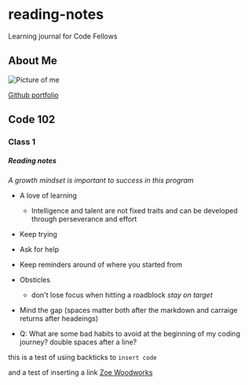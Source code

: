 # reading-notes
Learning journal for Code Fellows

## About Me
![Picture of me]()


[Github portfolio](https://github.com/MatthewGebhart)


## Code 102

### Class 1

##### Reading notes

*A growth mindset is important to success in this program*
- A love of learning
  - Intelligence and talent are not fixed traits and can be developed through perseverance and effort
- Keep trying
- Ask for help
- Keep reminders around of where you started from
- Obsticles
  - don't lose focus when hitting a roadblock *stay on target*  


- Mind the gap (spaces matter both after the markdown and carraige returns after headeings)
- Q: What are some bad habits to avoid at the beginning of my coding journey? double spaces after a line?


this is a test of using backticks to `insert code` 

and a test of inserting a link [Zoe Woodworks](http://www.zoewoodworks.com)

  
